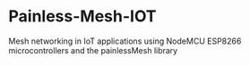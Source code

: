 # Painless-Mesh-IOT
Mesh networking in IoT applications using NodeMCU ESP8266 microcontrollers and the painlessMesh library
